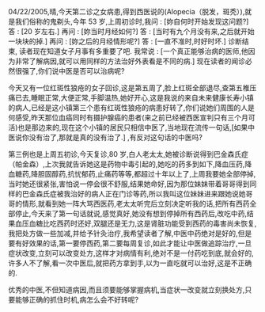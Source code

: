04/22/2005,晴,今天第二诊之女病患,得到西医说的(Alopecia（脱发，斑秃）),就是我们俗称的鬼剃头,今年 53 岁,上周初诊时,我问 : [妳自何时开始发现这问题?] 答 : [20 岁左右.] 再问 : [妳当时月经如何?] 答 : [当时有九个月没有来,之后就开始一块块的掉.] 再问 : [妳之后的月经情形呢?] 答 : [一直不准时,时好时坏.] 诊断结束, 读者现在知道女子月事有多重要了吧. 我常说 : [一个真正能够治病的医师,他因为非常了解病因,就可以用同样的方法治好外表看是不同的病.] 现在读者的闻诊必然很强了,你们说中医是否可以治病呢?

今天又有一位红斑性狼疮的女子回诊,这是第五周了,脸上红斑全部退尽,查第五椎压痛已去,睡眠正常,大便正常,手脚温热,她好开心,这是我说的来自未来健康长寿小镇的病人,已经是这小镇第三个患有红斑性狼疮的病患好转了,你们说她们周围的人是何感受,昨天那位血癌同时有摄护腺癌的患者(来之前已经被西医宣判只有三个月可活)也是那边来的,现在这个小镇的居民只相信中医了,当地现在流传一句话,[如果中医说你没有治了,那就是真的没有治了.] ,有反对这句话的中医吗?

第三例也是上周五初诊,今天复诊,80 岁,白人老太太,她被诊断说得到巴金森氏症（帕金森）,上次我就告诉她这是药物中毒引起的,她吃的药多到如下,降血压药,降血糖药,降胆固醇药,抗忧郁药,止痛药等等,都超过十年以上了,上周我要她全部停掉,当时她还很紧张,害怕说一停会很不舒服,结果她命好,因为那位妹妹带着哥哥得到同样的巴金森氏症被我治好的病人正在门诊等药,所以我叫这位妹妹进来跟她说她哥哥的情形,就看到她一阵大骂西医药,老太太听完后立刻决定听我的话,把所有西药全部停止,今天来了第一句话就说,感觉真好,她没有想到停掉所有西药后,改吃中药,结果血压血糖比吃西药时还好,双腿还是无力,这是肾脏功能受到西药的毒害尚未恢复,我把处方做一些加减,并给予针灸治疗,我希望读者了解,中医中药绝对是好的,但是要有好效果的话,第一要停西药,第二要每周复诊,如此才能让中医做追踪治疗,一旦症状改变,立刻可以改变处方,这样才对病情有利,绝对不是一付药吃到底,就会好的,许多人不了解,看一次中医后,就把药方拿到手,以为一直吃就可以治好,这是不正确的.

优秀的中医,不但知道病因,而且须要能够掌握病机,当症状一改变就立刻换处方,只要能够正确的抓住时机,病怎么会不好转呢?
